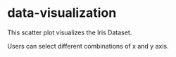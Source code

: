 # data-visualization

This scatter plot visualizes the Iris Dataset.

Users can select different combinations of x and y axis.